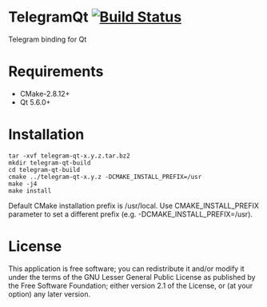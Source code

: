 TelegramQt [![Build Status](https://travis-ci.org/Kaffeine/telegram-qt.svg?branch=master)](https://travis-ci.org/Kaffeine/telegram-qt)
=======================

Telegram binding for Qt

Requirements
============

* CMake-2.8.12+
* Qt 5.6.0+

Installation
============

    tar -xvf telegram-qt-x.y.z.tar.bz2
    mkdir telegram-qt-build
    cd telegram-qt-build
    cmake ../telegram-qt-x.y.z -DCMAKE_INSTALL_PREFIX=/usr
    make -j4
    make install

Default CMake installation prefix is /usr/local. Use CMAKE_INSTALL_PREFIX parameter to set a different prefix (e.g. -DCMAKE_INSTALL_PREFIX=/usr).

License
=======

This application is free software; you can redistribute it and/or modify it
under the terms of the GNU Lesser General Public License as published by
the Free Software Foundation; either version 2.1 of the License,
or (at your option) any later version.
